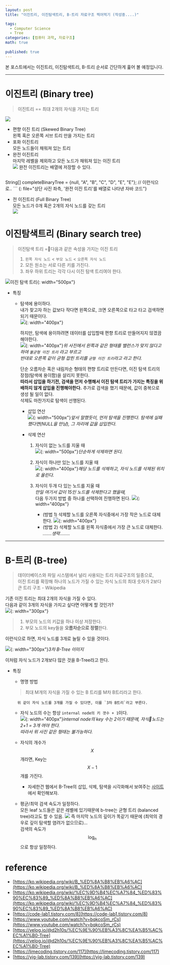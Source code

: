 ```yaml
---
layout: post
title: "이진트리, 이진탐색트리, B-트리 자료구조 찍어먹기 (작성중....)"

tags:
  - Computer Science
  - Tree
categories: [컴퓨터 과학, 자료구조]
math: true
  
published: true
---
```


본 포스트에서는 이진트리, 이진탐색트리, B-트리 순서로 간단하게 훑어 볼 예정입니다.

--- 
# 이진트리 (Binary tree)
> 이진트리 == 최대 2개의 자식을 가지는 트리  

![](/assets/2023-07-22/tree_collect.jpg)
- 편향 이진 트리 (Skewed Binary Tree)  
	왼쪽 혹은 오른쪽 서브 트리 만을 가지는 트리  
- 포화 이진트리  
	모든 노드들이 채워져 있는 트리  
- 완전 이진트리  
	마지막 레벨을 제외하고 모든 노드가 채워져 있는 이진 트리  
	![](/assets/2023-07-22/complete_binary_tree.png)
	완전 이진트리는 배열에 저장할 수 있다.  
	```java
String[] completeBinaryTree = {null, "A", "B", "C", "D", "E", "E"}; // 이런식으로.. 
	```
	{: file="상단 사진 좌측, '완전 이진 트리'를 배열로 나타낸 자바 코드"}
- 전 이진트리 (Full Binary Tree)  
	모든 노드가 0개 혹은 2개의 자식 노드를 갖는 트리  
	![](assets/2023-07-22/full_binary_tree_example.png)

# 이진탐색트리 (Binary search tree)
> 이진탐색 트리 =다음과 같은 속성을 가지는 이진 트리
> 1. `왼쪽 자식 노드` < `부모 노드` < `오른쪽 자식 노드`
> 2. 모든 원소는 서로 다른 키를 가진다.
> 3. 좌우 하위 트리는 각각 다시 이진 탐색 트리여야 한다.

![이진 탐색 트리](/assets/2023-07-22/bst.jpg){: width="500px"}
- 특징
	- 탐색에 용이하다.  
		내가 찾고자 하는 값보다 작다면 왼쪽으로, 크면 오른쪽으로 타고 타고 검색하면 되기 때문이다.  
		![](/assets/2023-07-22/bst_search.png){: width="400px"}
		
		하지만, 탐색에 용이하려면 데이터를 삽입할때 편향 트리로 만들어지지 않겠끔 해야한다.  
		![](/assets/2023-07-22/skewed_binary_tree_example.png){: width="400px"}_위 사진에서 왼쪽과 같은 형태를 밸런스가 맞지 않다고 하여 `불균형 이진 트리` 라고 부르고  
		반대로 오른쪽 같이 균형 잡힌 트리를 `균형 이진 트리`라고 라고 한다._
		
		단순 오름차순 혹은 내림차순 형태의 편향 트리로 만든다면, 이진 탐색 트리의 장점(탐색에 용이함)을 살리지 못한다.  
		**따라서 삽입을 하기전, 검색을 먼저 수행해서 이진 탐색 트리가 가지는 특징을 위배하지 않게 삽입을 진행해야한다.**  추가로 검색을 했기 때문에, 값이 중복으로 생성 될 일이 없다.  
		삭제도 마찬가지로 탐색이 선행된다.
		
		- 삽입 연산  
		![](/assets/2023-07-22/binary_search_step.png){: width="500px"}_앞서 말했듯이, 먼저 탐색을 진행한다. 탐색에 실패 했다면(NULL을 만남), 그 자리에 값을 삽입한다._
		
		- 삭제 연산  
			1. 자식이 없는 노드를 지울 때  
				![](/assets/2023-07-22/remove_bst_1.png){: width="500px"}_단순하게 삭제하면 된다._
				
			1. 자식이 하나만 있는 노드를 지울 때  
				![](/assets/2023-07-22/remove_bst_2.png){: width="400px"}_해당 노드를 삭제하고, 자식 노드를 삭제된 위치로 올린다._
				
			3. 자식이 두개 다 있는 노드를 지울 때  
				*만일 여기서 값이 15인 노드를 삭제한다고 했을때,*  
				다음 두가지 방법 중 하나를 선택하여 진행하면 된다.
				![](/assets/2023-07-22/situlation_bst_remove.png){: width="400px"}  
				- (방법 1) 삭제할 노드를 오른쪽 자식중에서 가장 작은 노드로 대체한다.
					![](/assets/2023-07-22/situlation_bst_remove_1.png){: width="400px"}
				- (방법 2) 삭제할 노드를 왼쪽 자식중에서 가장 큰 노드로 대체한다.  
					_.......생략........_
				
---

# B-트리 (B-tree)
> 데이터베이스와 파일 시스템에서 널리 사용되는 트리 자료구조의 일종으로,  
> 이진 트리를 확장해 하나의 노드가 가질 수 있는 자식 노드의 최대 숫자가 2보다 큰 트리 구조 - Wikipedia

기존 이진 트리는 최대 2개의 자식을 가질 수 있다.  
다음과 같이 3개의 자식을 가지고 싶다면 어떻게 할 것인가?  
![](/assets/2023-07-22/3_child_tree.jpg){: width="300px"}  

> 1. 부모의 노드의 키값을 하나 이상 저장한다.
> 2. 부모 노드의 key들을 **오름차순으로 정렬**한다.

이런식으로 하면, 자식 노드를 3개로 늘릴 수 있을 것이다.

![](/assets/2023-07-22/3_child_tree_2.jpg){: width="300px"}_3차 B-Tree 이미지_

이처럼 자식 노드가 2개보다 많은 것을 B-Tree라고 한다.

- 특징
	- 명명 방법  
	> 최대 M개의 자식을 가질 수 있는 B 트리를 M차 B트리라고 한다.  

		위 같이 자식 노드를 3개를 가질 수 있다면, 이를 `3차 B트리`라고 부른다.  
	-  자식 노드의 수는 항상 `internal node의 키 갯수 + 1`이다.  
		![](/assets/2023-07-22/internal_node+1.png){: width="400px"}_internal node의 key 수는 2이기 때문에, 자식노드는 2+1 = 3개 여야 한다.  
		따라서 위 사진 같은 형태는 불가능하다._
		
	- 자식의 개수가 $$ X$$개라면, Key는 $$X-1$$개를 가진다.  
		- 자세한건 웹에서 B-Tree의 삽입, 삭제, 탐색을 시각화해서 보여주는 [사이트](https://www.cs.usfca.edu/~galles/visualization/BTree.html)에서 확인해보자.  
	-  평균/최악 검색 속도가 일정하다.  
			모든 leaf 노드들은 같은 레벨에 있기때문에 b-tree는 균형 트리 (balanced tree)라고도 할 수 있음. 
			![](/assets/2023-07-22/btree_leaf_level_all_same.jpg)
			즉 마지막 노드의 깊이가 똑같기 때문에 (최악의 경우로 깊이 탐색할 염려가 없으므로)...  
			검색의 속도가 $$\log_n$$ 으로 항상 일정하다.



# reference
- [https://ko.wikipedia.org/wiki/B_%ED%8A%B8%EB%A6%AC](https://ko.wikipedia.org/wiki/B_%ED%8A%B8%EB%A6%AC)  
- [https://ko.wikipedia.org/wiki/%EC%9D%B4%EC%A7%84_%ED%83%90%EC%83%89_%ED%8A%B8%EB%A6%AC](https://ko.wikipedia.org/wiki/%EC%9D%B4%EC%A7%84_%ED%83%90%EC%83%89_%ED%8A%B8%EB%A6%AC)  
- [https://code-lab1.tistory.com/8](https://code-lab1.tistory.com/8)  
- [https://www.youtube.com/watch?v=bqkcoSm_rCs](https://www.youtube.com/watch?v=bqkcoSm_rCs)  
- [https://velog.io/@d2h10s/%EC%9E%90%EB%A3%8C%EA%B5%AC%EC%A1%B0-Tree](https://velog.io/@d2h10s/%EC%9E%90%EB%A3%8C%EA%B5%AC%EC%A1%B0-Tree)  
- [https://limecoding.tistory.com/117](https://limecoding.tistory.com/117)  
- [https://yjg-lab.tistory.com/139](https://yjg-lab.tistory.com/139)  
